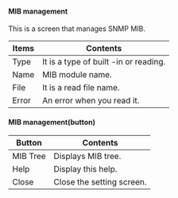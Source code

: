 #### MIB management
<div class="text-xl">
This is a screen that manages SNMP MIB.
</div>

<div class="text-lg">

| Items | Contents |
| ---- | ---- |
| Type | It is a type of built -in or reading.|
| Name | MIB module name.|
| File | It is a read file name.|
| Error | An error when you read it.|

</div>

>>>
#### MIB management(button)

<div class="text-lg">

| Button | Contents |
| ---- | ---- |
| MIB Tree | Displays MIB tree.|
| Help | Display this help.|
| Close | Close the setting screen.|

</div>

